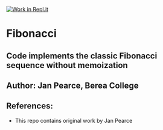 [![Work in Repl.it](https://classroom.github.com/assets/work-in-replit-14baed9a392b3a25080506f3b7b6d57f295ec2978f6f33ec97e36a161684cbe9.svg)](https://classroom.github.com/online_ide?assignment_repo_id=322884&assignment_repo_type=GroupAssignmentRepo)
# Fibonacci 
## Code implements the classic Fibonacci sequence without memoization

## Author: Jan Pearce, Berea College

## References:
- This repo contains original work by Jan Pearce 
